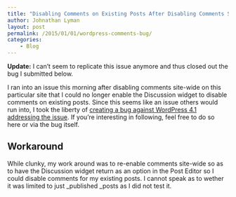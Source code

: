 ```yaml
---
title: "Disabling Comments on Existing Posts After Disabling Comments Site-Wide with WordPress"
author: Johnathan Lyman
layout: post
permalink: /2015/01/01/wordpress-comments-bug/
categories:
    - Blog
---
```


 **Update:** I can’t seem to replicate this issue anymore and thus closed out the bug I submitted below.

I ran into an issue this morning after disabling comments site-wide on this particular site that I could no longer enable the Discussion widget to disable comments on existing posts. Since this seems like an issue others would run into, I took the liberty of [creating a bug against WordPress 4.1 addressing the issue](http://link.jlyman.net/1xy9ztr "#30880 User Cannot Disable Comments on Existing Post after Disabling Comments Site-Wide - trac.wordpress.org"). If you’re interesting in following, feel free to do so here or via the bug itself.

## Workaround
While clunky, my work around was to re-enable comments site-wide so as to have the Discussion widget return as an option in the Post Editor so I could disable comments for my existing posts. I cannot speak as to wether it was limited to just&nbsp;_published&nbsp;_posts as I did not test it.

